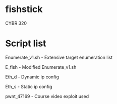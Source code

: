 # fishstick
CYBR 320

# Script list
Enumerate_v1.sh - Extensive target enumeration list

E_fish          - Modified Enumerate_v1.sh

Eth_d           - Dynamic ip config

Eth_s           - Static ip config

pwnt_47169     - Course video exploit used
